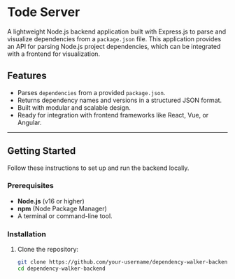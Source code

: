 # Tode Server

A lightweight Node.js backend application built with Express.js to parse and visualize dependencies from a `package.json` file. This application provides an API for parsing Node.js project dependencies, which can be integrated with a frontend for visualization.

## Features

- Parses `dependencies` from a provided `package.json`.
- Returns dependency names and versions in a structured JSON format.
- Built with modular and scalable design.
- Ready for integration with frontend frameworks like React, Vue, or Angular.

---

## Getting Started

Follow these instructions to set up and run the backend locally.

### Prerequisites

- **Node.js** (v16 or higher)
- **npm** (Node Package Manager)
- A terminal or command-line tool.

### Installation

1. Clone the repository:
   ```bash
   git clone https://github.com/your-username/dependency-walker-backend.git
   cd dependency-walker-backend